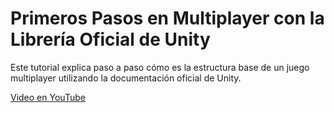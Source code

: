 # Primeros Pasos en Multiplayer con la Librería Oficial de Unity

Este tutorial explica paso a paso cómo es la estructura base de un juego multiplayer utilizando la documentación oficial de Unity.

<a href="https://www.youtube.com/watch?v=wK_AiZFQ7nQ">Video en YouTube</a>
